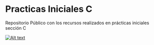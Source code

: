 # Practicas Iniciales C
Repositorio Público con los recursos realizados en prácticas iniciales sección C



[![Alt text](https://img.youtube.com/vi/nFPbJEIi_3o/0.jpg)](https://www.youtube.com/watch?v=nFPbJEIi_3o)
